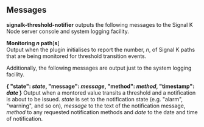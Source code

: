 ## Messages

__signalk-threshold-notifier__ outputs the following messages to the Signal K
Node server console and system logging facility.

__Monitoring *n* path__[__s__]  
Output when the plugin initialises to report the number, *n*, of Signal K
paths that are being monitored for threshold transition events.

Additionally, the following messages are output just to the system logging
facility.

__{ "state": *state*, "message": *message*, "method": *method*, "timestamp": *date* }__
Output when a montored value transits a threshold and a notification is about
to be issued.
*state* is set to the notification state (e.g. "alarm", "warning", and so on),
*message* to the text of the notification message, *method* to any requested
notification methods and *date* to the date and time of notification.
